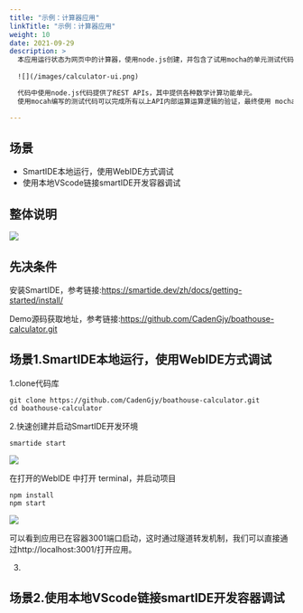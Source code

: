 ```yaml
---
title: "示例：计算器应用"
linkTitle: "示例：计算器应用"
weight: 10
date: 2021-09-29
description: >
  本应用运行状态为网页中的计算器，使用node.js创建，并包含了试用mocha的单元测试代码，如下图：
  
  ![](/images/calculator-ui.png)

  代码中使用node.js代码提供了REST APIs，其中提供各种数学计算功能单元。
  使用mocah编写的测试代码可以完成所有以上API内部运算运算逻辑的验证，最终使用 mocha-junit-reports 来生成XML格式的测试结果文件

---
```


## 场景

- SmartIDE本地运行，使用WebIDE方式调试
- 使用本地VScode链接smartIDE开发容器调试

## 整体说明

![](/images/process-all.png)

## 先决条件

安装SmartIDE，参考链接:https://smartide.dev/zh/docs/getting-started/install/

Demo源码获取地址，参考链接:https://github.com/CadenGjy/boathouse-calculator.git

##  场景1.SmartIDE本地运行，使用WebIDE方式调试

1.clone代码库

```shell
git clone https://github.com/CadenGjy/boathouse-calculator.git
cd boathouse-calculator
```

2.快速创建并启动SmartIDE开发环境

```shell
smartide start 
```

![](/images/smartide-start.png)

在打开的WebIDE 中打开 terminal，并启动项目

```shell
npm install 
npm start 
```

![](/images/start-calculator.png)

可以看到应用已在容器3001端口启动，这时通过隧道转发机制，我们可以直接通过http://localhost:3001/打开应用。

3.

##  场景2.使用本地VScode链接smartIDE开发容器调试

